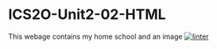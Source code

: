 # ICS2O-Unit2-02-HTML
This webage contains my home school and an image
[![linter](https://github.com/Hafsa-Woyessa/ICS2O-Unit2-02-HTML/workflows/linter/badge.svg)](https://github.com/marketplace/actions/super-linter) 
